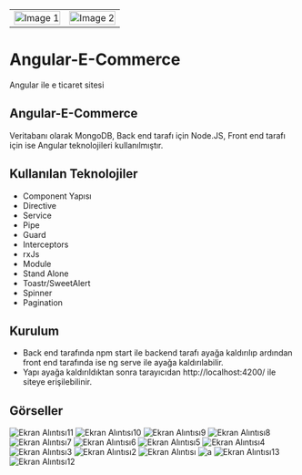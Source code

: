 <table>
  <tr>
    <td><img src="https://miro.medium.com/v2/resize:fit:512/1*TY9uBBO9leUbRtlXmQBiug.png" alt="Image 1" style="width: 100%;"></td>
    <td><img src="https://miro.medium.com/v2/resize:fit:512/1*FKD2Uy_Q6r6AviZA2VD4RQ.png" alt="Image 2" style="width: 100%;"></td>
  </tr>
</table>

# Angular-E-Commerce
Angular ile e ticaret sitesi


## Angular-E-Commerce

Veritabanı olarak MongoDB, Back end tarafı için Node.JS, Front end tarafı için ise Angular teknolojileri kullanılmıştır.

## Kullanılan Teknolojiler

- Component Yapısı
- Directive
- Service
- Pipe
- Guard
- Interceptors
- rxJs
- Module
- Stand Alone
- Toastr/SweetAlert
- Spinner
- Pagination


## Kurulum
- Back end tarafında npm start ile backend tarafı ayağa kaldırılıp ardından front end tarafında ise ng serve ile ayağa kaldırılabilir.
- Yapı ayağa kaldırıldıktan sonra tarayıcıdan http://localhost:4200/ ile siteye erişilebilinir.

## Görseller
![Ekran Alıntısı11](https://github.com/aerenkrdnz/Iyzico-3D-Payment/assets/151842601/0ffec425-9b7b-407b-8005-3a55103b37ad)
![Ekran Alıntısı10](https://github.com/aerenkrdnz/Iyzico-3D-Payment/assets/151842601/13d1de20-86a4-45a3-9068-30a50b6ca04f)
![Ekran Alıntısı9](https://github.com/aerenkrdnz/Iyzico-3D-Payment/assets/151842601/b2d24dbe-faf6-4979-9289-8b677c1a649b)
![Ekran Alıntısı8](https://github.com/aerenkrdnz/Iyzico-3D-Payment/assets/151842601/337ae224-8e7b-44a3-bfa0-bfc506c6cbc3)
![Ekran Alıntısı7](https://github.com/aerenkrdnz/Iyzico-3D-Payment/assets/151842601/f8e0b104-d336-4c97-b2c7-6a4cb511e893)
![Ekran Alıntısı6](https://github.com/aerenkrdnz/Iyzico-3D-Payment/assets/151842601/8ecc9473-0c86-40b7-b5b1-e30576e8a5f5)
![Ekran Alıntısı5](https://github.com/aerenkrdnz/Iyzico-3D-Payment/assets/151842601/9724a366-dde7-43e2-b863-ecac232dd904)
![Ekran Alıntısı4](https://github.com/aerenkrdnz/Iyzico-3D-Payment/assets/151842601/563057f2-0791-45dc-8aa6-7a02ab99820a)
![Ekran Alıntısı3](https://github.com/aerenkrdnz/Iyzico-3D-Payment/assets/151842601/bb981c1f-8a0d-464b-8061-ed1a75d5ed41)
![Ekran Alıntısı2](https://github.com/aerenkrdnz/Iyzico-3D-Payment/assets/151842601/14321256-90b0-4d20-b958-d788fe6c657c)
![Ekran Alıntısı](https://github.com/aerenkrdnz/Iyzico-3D-Payment/assets/151842601/f0e639ae-0add-4e72-95ee-8d7e2b28ab3b)
![a](https://github.com/aerenkrdnz/Iyzico-3D-Payment/assets/151842601/7b571d92-be4d-4414-b64d-c87490be51e5)
![Ekran Alıntısı13](https://github.com/aerenkrdnz/Iyzico-3D-Payment/assets/151842601/1820fd56-ac1f-4dbd-a23c-346eecf7d14c)
![Ekran Alıntısı12](https://github.com/aerenkrdnz/Iyzico-3D-Payment/assets/151842601/8fb85bb5-9e8b-443b-9757-e390c338092a)




